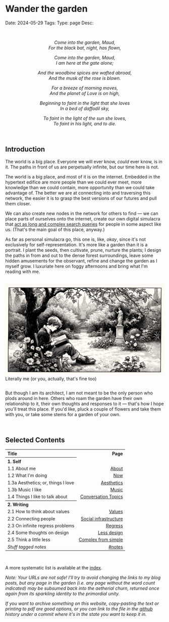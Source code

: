 # Wander the garden
Date: 2024-05-29
Tags: 
Type: page
Desc: 


<br class="desktop-only">
<div style="text-align: center">
<p><em>Come into the garden, Maud,</em><br>
<em>For the black bat, night, has flown,</em>  </p>
<p><em>Come into the garden, Maud,</em><br>
<em>I am here at the gate alone;</em>  </p>
<p><em>And the woodbine spices are wafted abroad,</em><br>
<em>And the musk of the rose is blown.</em>  </p>
<p><em>For a breeze of morning moves,</em><br>
<em>And the planet of Love is on high,</em>  </p>
<p><em>Beginning to faint in the light that she loves</em><br>
<em>In a bed of daffodil sky,</em>  </p>
<p><em>To faint in the light of the sun she loves,</em><br>
<em>To faint in his light, and to die.</em></p>
</div>
<br>

## Introduction

The world is a big place. Everyone we will ever know, *could* ever know, is in it. The paths in front of us are perpetually infinite, but our time here is not. 

The world is a big place, and most of it is on the internet. Embedded in the hypertext edifice are more people than we could ever meet, more knowledge than we could contain, more opportunity than we could take advantage of. The better we are at connecting into and traversing this network, the easier it is to grasp the best versions of our futures and pull them closer. 

We can also create new nodes in the network for others to find — we can place parts of ourselves onto the internet, create our own digital simulacra that [act as long and complex search queries](https://www.henrikkarlsson.xyz/p/search-query) for people in some aspect like us. (That's the main goal of this place, anyway.)

As far as personal simulacra go, this one is, like, *okay*, since it's not exclusively for self-representation. It's more like a garden than it is a portrait. I plant the seeds, then cultivate, prune, nurture the plants; I design the paths in from and out to the dense forest surroundings, leave some hidden amusements for the observant, refine and change the garden as I myself grow. I luxuriate here on foggy afternoons and bring what I'm reading with me.

<br>

<img class="page-img" src="static/images/wander.webp">
<p class="center" style="position: relative; top: -1em;">Literally me (or you, actually, that's fine too)</p>

But though I am its architect, I am not meant to be the only person who plods around in here. Others who roam the garden have their own relationship to it, their own thoughts and responses to it — that's how I hope you'll treat this place. If you'd like, pluck a couple of flowers and take them with you, or take some stems for a garden of your own.

<br>

<h2 class="center">Selected Contents</h2>

<table class="table-of-contents">
    <tr>
        <th style="text-align: left">Title</th>
        <th style="text-align: right">Page</th>
    </tr>
    <tr>
        <th style="text-align: left">1. Self</hd>
        <td></td>
    </tr>
    <tr>
        <td class="table-indented"><span class="table-number">1.1</span> About me</td>
        <td style="text-align: right"><a href="/about">About</a></td>
    </tr>
    <tr>
        <td class="table-indented"><span class="table-number">1.2</span> What I'm doing</td>
        <td style="text-align: right"> <a href="/now">Now</a></td>
    </tr>
    <tr>
        <td class="table-indented"><span class="table-number">1.3a</span> Aesthetics; or, things I love</td>
        <td style="text-align: right"><a href="/aesthetics">Aesthetics</a></td>
    </tr>
        <tr>
        <td class="table-indented"><span class="table-number">1.3b</span> Music I like</td>
        <td style="text-align: right"> <a href="/music">Music</a></td>
    </tr>
    <tr>
        <td class="table-indented"><span class="table-number">1.4</span> Things I like to talk about</td>
        <td style="text-align: right"><a href="/conversation-topics">Conversation Topics</a></td>
    </tr>
    <tr>
        <th style="text-align: left">2. Writing</hd>
        <td></td>
    </tr>
    <tr>
        <td class="table-indented"><span class="table-number">2.1</span> How to think about values</td>
        <td style="text-align: right"> <a href="/values">Values</a></td>
    </tr>
    <tr>
        <td class="table-indented"><span class="table-number">2.2</span> Connecting people</td>
        <td style="text-align: right"> <a href="/social-infrastructure">Social infrastructure</a></td>
    </tr>
    <tr>
        <td class="table-indented"><span class="table-number">2.3</span> On infinite regress problems</td>
        <td style="text-align: right"> <a href="/regress">Regress</a></td>
    </tr>
    <tr>
        <td class="table-indented"><span class="table-number">2.4</span> Some thoughts on design</td>
        <td style="text-align: right"> <a href="/less-design">Less design</a></td>
    </tr>
    <tr>
        <td class="table-indented"><span class="table-number">2.5</span> Think a little less</td>
        <td style="text-align: right"> <a href="/complexity-from-simplicity">Complex from simple</a></td>
    </tr>
    <tr>
        <td><i>Stuff tagged notes</i></td>
        <td style="text-align: right"> <a href="/tag/notes">#notes</a></td>
    </tr>
</table>

<br>

A more systematic list is available at the [index](/index).

*Note: Your URLs are not safe! I'll try to avoid changing the links to my blog posts, but any page in the garden (i.e. any page without the word count indicated) may be subsumed back into the aetherial churn, returned once again from its sparkling identity to the primordial unity.*

*If you want to archive something on this website, copy-pasting the text or printing to pdf are good options, or you can link to the file in the [github](https://github.com/lgngrvs/logangraves.com) history under a commit where it's in the state you want to keep it in.*